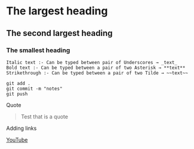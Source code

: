 # The largest heading
## The second largest heading
### The smallest heading

```
Italic text :- Can be typed between pair of Underscores → _text_
Bold text :- Can be typed between a pair of two Asterisk → **text**
Strikethrough :- Can be typed between a pair of two Tilde → ~~text~~
```

```
git add .
git commit -m "notes"
git push
```
<!-- ``` sounded area will be gray -->
Quote
>Test that is a quote 
<!-- ">" creates a bar  -->

Adding links
<!-- []represente title -->
[YouTube](https://www.youtube.com)